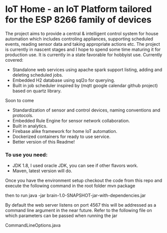 # IoT Home - an IoT Platform tailored for the ESP 8266 family of devices

The project aims to provide a central & intelligent control system for house automation which includes controling appliances, supporting scheduled events, reading sensor data and taking appropriate actions etc. The project is currently in nascent stages and I hope to spend some time maturing it for production use. It is currently in a state favorable for hobbyist use. Currently covered:

 * Standalone web services using apache spark support listing, adding and deleting scheduled jobs.
 * Embedded H2 database using sql2o for querying.
 * Built in job scheduler inspired by (mqtt google calendar github project) based on quartz library.

Soon to come
* Standardization of sensor and control devices, naming conventions and protocols.
* Embedded Rule Engine for sensor network collaboration.
* Built in analytics.
* Firebase alike framework for home IoT automation.
* Dockerized containers for ready to use service.
* Better version of this Readme!

### To use you need:
* JDK 1.8, I used oracle JDK, you can see if other flavors work.
* Maven, latest version will do.

Once you have the environment setup checkout the code from this repo and execute the following command in the root folder
mvn package

then to run
java -jar brain-1.0-SNAPSHOT-jar-with-dependencies.jar

By default the web server listens on port 4567 this will be addressed as a command line argument in the near future. Refer to the following file on which parameters can be passed when running the jar

CommandLineOptions.java
